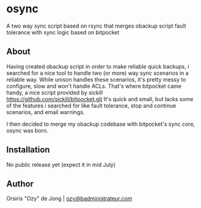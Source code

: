 osync
=====

A two way sync script based on rsync that merges obackup script fault tolerance with sync logic based on bitpocket

## About

Having created obackup script in order to make reliable quick backups, i searched for a nice tool to handle two (or more) way sync scenarios in a reliable way.
While unison handles these scenarios, it's pretty messy to configure, slow and won't handle ACLs.
That's where bitpocket came handy, a nice script provided by sickill https://github.com/sickill/bitpocket.git
It's quick and small, but lacks some of the features i searched for like fault tolerance, stop and continue scenarios, and email warnings.

I then decided to merge my obackup codebase with bitpocket's sync core, osync was born.

## Installation

No public release yet (expect it in mid July)

## Author

Orsiris "Ozy" de Jong | ozy@badministrateur.com
